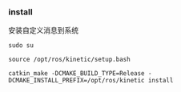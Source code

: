 ### install
安装自定义消息到系统

   `sudo su`

   `source /opt/ros/kinetic/setup.bash`

   `catkin_make -DCMAKE_BUILD_TYPE=Release -DCMAKE_INSTALL_PREFIX=/opt/ros/kinetic install`

